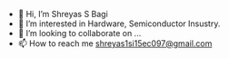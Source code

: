 - 👋 Hi, I’m Shreyas S Bagi
- 👀 I’m interested in Hardware, Semiconductor Insustry.
- 💞️ I’m looking to collaborate on ...
- 📫 How to reach me shreyas1si15ec097@gmail.com

<!---
melonshreyas/melonshreyas is a ✨ special ✨ repository because its `README.md` (this file) appears on your GitHub profile.
You can click the Preview link to take a look at your changes.
--->

